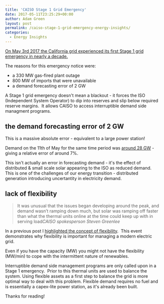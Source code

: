 ```yaml
---
title: 'CAISO Stage 1 Grid Emergency'
date: 2017-05-11T23:25:29+00:00
author: Adam Green
layout: post
permalink: /caiso-stage-1-grid-emergency-energy-insights/
categories:
  - Energy Insights
---
```


[On May 3rd 2017 the California grid experienced its first Stage 1 grid emergency in nearly a decade.](https://www.rtoinsider.com/caiso-grid-emergency-natural-gas-demand-42802/)

The reasons for this emergency notice were:
- a 330 MW gas-fired plant outage
- 800 MW of imports that were unavailable
- a demand forecasting error of 2 GW

A Stage 1 grid emergency doesn't mean a blackout - it forces the ISO (Independent System Operator) to dip into reserves and slip below required reserve margins.  It allows CAISO to access interruptible demand side managment programs.

## the demand forecasting error of 2 GW

This is a massive absolute error - equivalent to a large power station!

Demand on the 11th of May for the same time period was [around 28 GW](http://www.caiso.com/outlook/SystemStatus.html) - giving a relative error of around 7%.

This isn't actually an error in forecasting demand - it's the effect of distributed & small scale solar appearing to the ISO as reduced demand.  This is one of the challenges of our energy transition - distributed generation introducing uncertantity in electricity demand. 

## lack of flexibility

> It was unusual that the issues began developing around the peak, and demand wasn’t ramping down much, but solar was ramping off faster than what the thermal units online at the time could keep up with in serving load<cite>CAISO spokesperson Steven Greenlee</cite>

In a previous post I [highlighted the concept of flexibility](http://adgefficiency.com/complexity-of-a-zero-carbon-grid/).  This event demonstrates why flexibility is important for managing a modern electric grid.

Even if you have the capacity (MW) you might not have the flexibility (MW/min) to cope with the intermittent nature of renewables.

Interruptible demand side management programs are only called upon in a Stage 1 emergency.  Prior to this thermal units are used to balance the system.  Using flexible assets as a first step to balance the grid is more optimal way to deal with this problem.  Flexible demand requires no fuel and is essentially a capex-lite power station, as it's already been built.

Thanks for reading!
